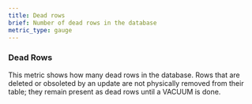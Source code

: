 ```yaml
---
title: Dead rows
brief: Number of dead rows in the database
metric_type: gauge
---
```


### Dead Rows

This metric shows how many dead rows in the database. Rows that are deleted or obsoleted by an update are not physically removed from their table; they remain present as dead rows until a VACUUM is done.
